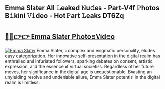 ## Emma Slater All 𝙻eaked 𝙽u𝚍es - Part-V4f 𝙿hotos B𝚒kini 𝚅𝚒deo - Hot 𝙿art 𝙻eaks DT6Zq

# <h2><a href="http://ld4nq4.urlbe.top/?page=Emma+Slater">🔗🔗👉👉 Emma Slater P𝚑oto𝚜Vid𝚎o</a></h2>

[![Emma Slater](https://i.imgur.com/eBuTRDB.gif)](http://ld4nq4.urlbe.top/?page=Emma+Slater)
Emma Slater, a complex and enigmatic personality, eludes easy categorization. Her innovative self-presentation in the digital realm has enthralled and infuriated followers, sparking debates on consent, artistic expression, and the essence of virtual societies. Regardless of her future moves, her significance in the digital age is unquestionable. Boasting an unyielding resolve and undeniable allure, Emma Slater potential in the digital realm is limitless.
